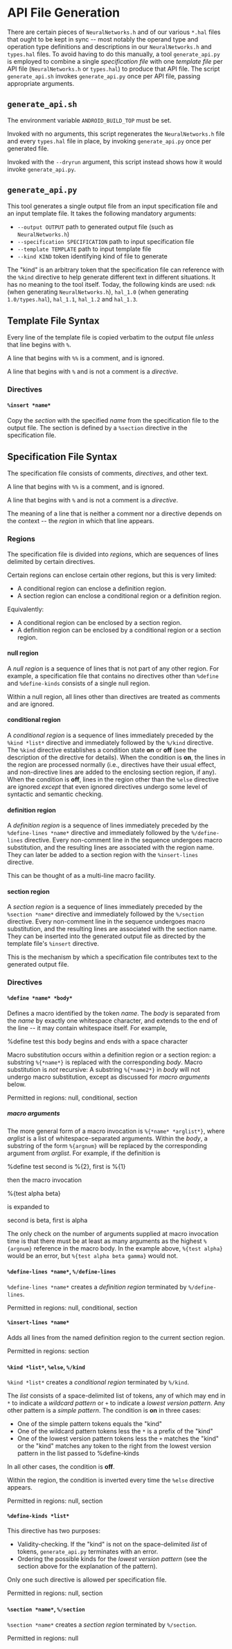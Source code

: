 # API File Generation

There are certain pieces of `NeuralNetworks.h` and of our various `*.hal` files
that ought to be kept in sync -- most notably the operand type and operation
type definitions and descriptions in our `NeuralNetworks.h` and `types.hal`
files.  To avoid having to do this manually, a tool `generate_api.py` is
employed to combine a single *specification file* with one *template file* per
API file (`NeuralNetworks.h` or `types.hal`) to produce that API file.  The
script `generate_api.sh` invokes `generate_api.py` once per API file, passing
appropriate arguments.

## `generate_api.sh`

The environment variable `ANDROID_BUILD_TOP` must be set.

Invoked with no arguments, this script regenerates the `NeuralNetworks.h` file
and every `types.hal` file in place, by invoking `generate_api.py` once per
generated file.

Invoked with the `--dryrun` argument, this script instead shows how it would
invoke `generate_api.py`.

## `generate_api.py`

This tool generates a single output file from an input specification file and an
input template file.  It takes the following mandatory arguments:

* `--output OUTPUT` path to generated output file (such as `NeuralNetworks.h`)
* `--specification SPECIFICATION` path to input specification file
* `--template TEMPLATE` path to input template file
* `--kind KIND` token identifying kind of file to generate

The "kind" is an arbitrary token that the specification file can reference with
the `%kind` directive to help generate different text in different situations.
It has no meaning to the tool itself.  Today, the following kinds are used:
`ndk` (when generating `NeuralNetworks.h`), `hal_1.0` (when generating
`1.0/types.hal`), `hal_1.1`, `hal_1.2` and `hal_1.3`.

## Template File Syntax

Every line of the template file is copied verbatim to the output file *unless*
that line begins with `%`.

A line that begins with `%%` is a comment, and is ignored.

A line that begins with `%` and is not a comment is a *directive*.

### Directives

#### `%insert *name*`

Copy the *section* with the specified *name* from the specification file to the
output file.  The section is defined by a `%section` directive in the
specification file.

## Specification File Syntax

The specification file consists of comments, *directives*, and other text.

A line that begins with `%%` is a comment, and is ignored.

A line that begins with `%` and is not a comment is a *directive*.

The meaning of a line that is neither a comment nor a directive depends on the
context -- the *region* in which that line appears.

### Regions

The specification file is divided into *regions*, which are sequences of lines
delimited by certain directives.

Certain regions can enclose certain other regions, but this is very limited:

* A conditional region can enclose a definition region.
* A section region can enclose a conditional region or a definition region.

Equivalently:

* A conditional region can be enclosed by a section region.
* A definition region can be enclosed by a conditional region or a section
  region.
  
#### null region

A *null region* is a sequence of lines that is not part of any other region.
For example, a specification file that contains no directives other than
`%define` and `%define-kinds` consists of a single null region.

Within a null region, all lines other than directives are treated as comments
and are ignored.

#### conditional region

A *conditional region* is a sequence of lines immediately preceded by the `%kind
*list*` directive and immediately followed by the `%/kind` directive.  The
`%kind` directive establishes a condition state **on** or **off** (see the
description of the directive for details).  When the condition is **on**, the
lines in the region are processed normally (i.e., directives have their usual
effect, and non-directive lines are added to the enclosing section region, if
any).  When the condition is **off**, lines in the region other than the `%else`
directive are ignored *except* that even ignored directives undergo some level
of syntactic and semantic checking.

#### definition region

A *definition region* is a sequence of lines immediately preceded by the
`%define-lines *name*` directive and immediately followed by the
`%/define-lines` directive.  Every non-comment line in the sequence undergoes
macro substitution, and the resulting lines are associated with the region name.
They can later be added to a section region with the `%insert-lines` directive.

This can be thought of as a multi-line macro facility.

#### section region

A *section region* is a sequence of lines immediately preceded by the `%section
*name*` directive and immediately followed by the `%/section` directive.  Every
non-comment line in the sequence undergoes macro substitution, and the resulting
lines are associated with the section name.  They can be inserted into the
generated output file as directed by the template file's `%insert` directive.

This is the mechanism by which a specification file contributes text to the
generated output file.

### Directives

#### `%define *name* *body*`

Defines a macro identified by the token *name*.  The *body* is separated from
the *name* by exactly one whitespace character, and extends to the end of the
line -- it may contain whitespace itself. For example,

  %define test  this body begins and ends with a space character 

Macro substitution occurs within a definition region or a section region: a
substring `%{*name*}` is replaced with the corresponding *body*.  Macro
substitution is *not* recursive: A substring `%{*name2*}` in *body* will not
undergo macro substitution, except as discussed for *macro arguments* below.

Permitted in regions: null, conditional, section

##### macro arguments

The more general form of a macro invocation is `%{*name* *arglist*}`, where
*arglist* is a list of whitespace-separated arguments.  Within the *body*, a
substring of the form `%{argnum}` will be replaced by the corresponding argument
from *arglist*.  For example, if the definition is

  %define test second is %{2}, first is %{1}
  
then the macro invocation

  %{test alpha beta}
  
is expanded to

  second is beta, first is alpha

The only check on the number of arguments supplied at macro invocation time is
that there must be at least as many arguments as the highest `%{argnum}`
reference in the macro body.  In the example above, `%{test alpha}` would be an
error, but `%{test alpha beta gamma}` would not.

#### `%define-lines *name*`, `%/define-lines`

`%define-lines *name*` creates a *definition region* terminated by
`%/define-lines`.

Permitted in regions: null, conditional, section

#### `%insert-lines *name*`

Adds all lines from the named definition region to the current section region.

Permitted in regions: section

#### `%kind *list*`, `%else`, `%/kind`

`%kind *list*` creates a *conditional region* terminated by `%/kind`.

The *list* consists of a space-delimited list of tokens, any of which may end in
`*` to indicate a *wildcard pattern* or `+` to indicate a *lowest version
pattern*. Any other pattern is a *simple pattern*. The condition is **on** in
three cases:
* One of the simple pattern tokens equals the "kind"
* One of the wildcard pattern tokens less the `*` is a prefix of the "kind"
* One of the lowest version pattern tokens less the `+` matches the "kind" or
  the "kind" matches any token to the right from the lowest version pattern in
  the list passed to %define-kinds

In all other cases, the condition is **off**.

Within the region, the condition is inverted every time the `%else` directive
appears.

Permitted in regions: null, section

#### `%define-kinds *list*`

This directive has two purposes:

* Validity-checking. If the "kind" is not on the space-delimited *list* of tokens,
  `generate_api.py` terminates with an error.
* Ordering the possible kinds for the *lowest version pattern* (see the section
  above for the explanation of the pattern).

Only one such directive is allowed per specification file.

Permitted in regions: null, section

#### `%section *name*`, `%/section`

`%section *name*` creates a *section region* terminated by `%/section`.

Permitted in regions: null
